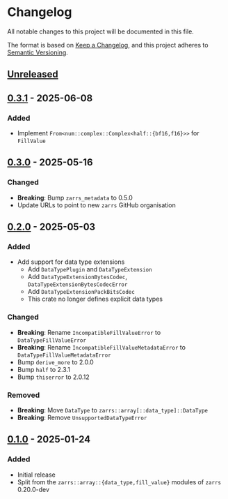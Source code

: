 # Changelog

All notable changes to this project will be documented in this file.

The format is based on [Keep a Changelog](https://keepachangelog.com/en/1.0.0/),
and this project adheres to [Semantic Versioning](https://semver.org/spec/v2.0.0.html).

## [Unreleased]

## [0.3.1] - 2025-06-08

### Added
- Implement `From<num::complex::Complex<half::{bf16,f16}>>` for `FillValue`

## [0.3.0] - 2025-05-16

### Changed
- **Breaking**: Bump `zarrs_metadata` to 0.5.0
- Update URLs to point to new `zarrs` GitHub organisation

## [0.2.0] - 2025-05-03

### Added
- Add support for data type extensions
  - Add `DataTypePlugin` and `DataTypeExtension`
  - Add `DataTypeExtensionBytesCodec`, `DataTypeExtensionBytesCodecError`
  - Add `DataTypeExtensionPackBitsCodec`
  - This crate no longer defines explicit data types

### Changed
- **Breaking**: Rename `IncompatibleFillValueError` to `DataTypeFillValueError`
- **Breaking**: Rename `IncompatibleFillValueMetadataError` to `DataTypeFillValueMetadataError`
- Bump `derive_more` to 2.0.0
- Bump `half` to 2.3.1
- Bump `thiserror` to 2.0.12

### Removed
- **Breaking**: Move `DataType` to `zarrs::array[::data_type]::DataType`
- **Breaking**: Remove `UnsupportedDataTypeError`

## [0.1.0] - 2025-01-24

### Added
- Initial release
- Split from the `zarrs::array::{data_type,fill_value}` modules of `zarrs` 0.20.0-dev

[unreleased]: https://github.com/zarrs/zarrs/compare/zarrs_data_type-v0.3.1...HEAD
[0.3.1]: https://github.com/LDeakin/zarrs/releases/tag/zarrs_data_type-v0.3.1
[0.3.0]: https://github.com/LDeakin/zarrs/releases/tag/zarrs_data_type-v0.3.0
[0.2.0]: https://github.com/LDeakin/zarrs/releases/tag/zarrs_data_type-v0.2.0
[0.1.0]: https://github.com/LDeakin/zarrs/releases/tag/zarrs_data_type-v0.1.0
